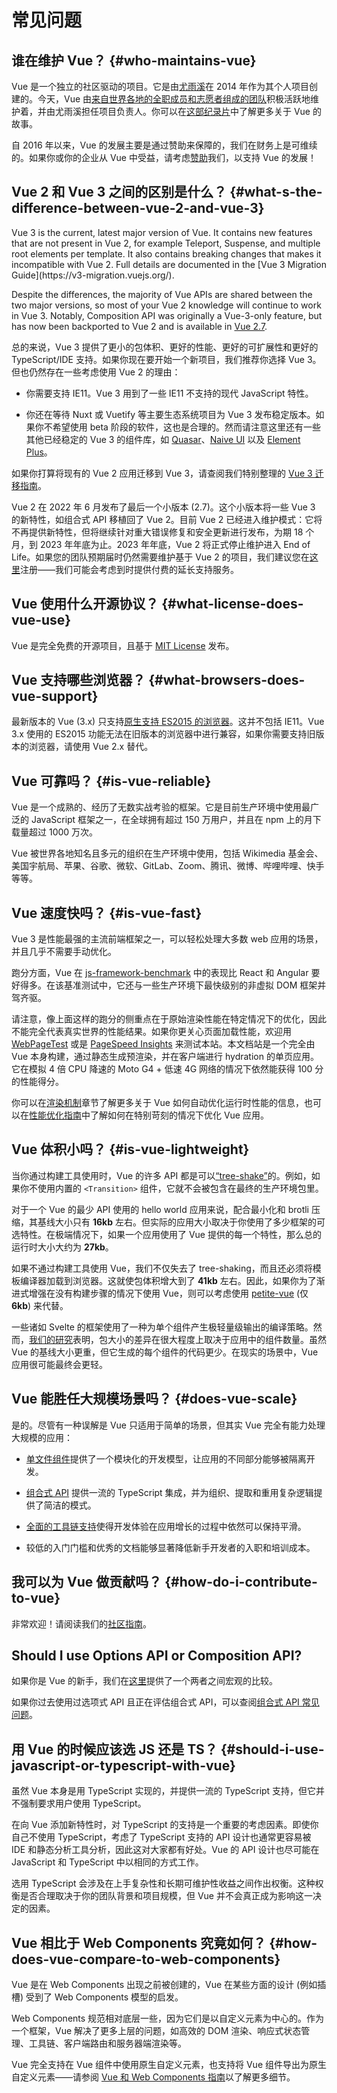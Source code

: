 # 常见问题

## 谁在维护 Vue？ {#who-maintains-vue}

Vue 是一个独立的社区驱动的项目。它是由[尤雨溪](https://twitter.com/yuxiyou)在 2014 年作为其个人项目创建的。今天，Vue 由[来自世界各地的全职成员和志愿者组成的团队](/about/team)积极活跃地维护着，并由尤雨溪担任项目负责人。你可以在[这部纪录片](https://www.youtube.com/watch?v=OrxmtDw4pVI)中了解更多关于 Vue 的故事。

自 2016 年以来，Vue 的发展主要是通过赞助来保障的，我们在财务上是可维续的。如果你或你的企业从 Vue 中受益，请考虑[赞助](/sponsor/)我们，以支持 Vue 的发展！

## Vue 2 和 Vue 3 之间的区别是什么？ {#what-s-the-difference-between-vue-2-and-vue-3}

<!-- TODO: translation --> Vue 3 is the current, latest major version of Vue. It contains new features that are not present in Vue 2, for example Teleport, Suspense, and multiple root elements per template. It also contains breaking changes that makes it incompatible with Vue 2. Full details are documented in the [Vue 3 Migration Guide](https://v3-migration.vuejs.org/).

Despite the differences, the majority of Vue APIs are shared between the two major versions, so most of your Vue 2 knowledge will continue to work in Vue 3. Notably, Composition API was originally a Vue-3-only feature, but has now been backported to Vue 2 and is available in [Vue 2.7](https://github.com/vuejs/vue/blob/main/CHANGELOG.md#270-2022-07-01).

总的来说，Vue 3 提供了更小的包体积、更好的性能、更好的可扩展性和更好的 TypeScript/IDE 支持。如果你现在要开始一个新项目，我们推荐你选择 Vue 3。但也仍然存在一些考虑使用 Vue 2 的理由：

- 你需要支持 IE11。Vue 3 用到了一些 IE11 不支持的现代 JavaScript 特性。

- 你还在等待 Nuxt 或 Vuetify 等主要生态系统项目为 Vue 3 发布稳定版本。如果你不希望使用 beta 阶段的软件，这也是合理的。然而请注意这里还有一些其他已经稳定的 Vue 3 的组件库，如 [Quasar](https://quasar.dev/)、[Naive UI](https://www.naiveui.com/) 以及 [Element Plus](https://element-plus.org/)。

如果你打算将现有的 Vue 2 应用迁移到 Vue 3，请查阅我们特别整理的 [Vue 3 迁移指南](https://v3-migration.vuejs.org/)。

Vue 2 在 2022 年 6 月发布了最后一个小版本 (2.7)。这个小版本将一些 Vue 3 的新特性，如组合式 API 移植回了 Vue 2。目前 Vue 2 已经进入维护模式：它将不再提供新特性，但将继续针对重大错误修复和安全更新进行发布，为期 18 个月，到 2023 年年底为止。2023 年年底，Vue 2 将正式停止维护进入 End of Life。如果您的团队预期届时仍然需要维护基于 Vue 2 的项目，我们建议您在[这里](https://airtable.com/shrj37Zf4ZIfrxFzh)注册——我们可能会考虑到时提供付费的延长支持服务。

## Vue 使用什么开源协议？ {#what-license-does-vue-use}

Vue 是完全免费的开源项目，且基于 [MIT License](https://opensource.org/licenses/MIT) 发布。

## Vue 支持哪些浏览器？ {#what-browsers-does-vue-support}

最新版本的 Vue (3.x) 只支持[原生支持 ES2015 的浏览器](https://caniuse.com/es6)。这并不包括 IE11。Vue 3.x 使用的 ES2015 功能无法在旧版本的浏览器中进行兼容，如果你需要支持旧版本的浏览器，请使用 Vue 2.x 替代。

## Vue 可靠吗？ {#is-vue-reliable}

Vue 是一个成熟的、经历了无数实战考验的框架。它是目前生产环境中使用最广泛的 JavaScript 框架之一，在全球拥有超过 150 万用户，并且在 npm 上的月下载量超过 1000 万次。

Vue 被世界各地知名且多元的组织在生产环境中使用，包括 Wikimedia 基金会、美国宇航局、苹果、谷歌、微软、GitLab、Zoom、腾讯、微博、哔哩哔哩、快手等等。

## Vue 速度快吗？ {#is-vue-fast}

Vue 3 是性能最强的主流前端框架之一，可以轻松处理大多数 web 应用的场景，并且几乎不需要手动优化。

跑分方面，Vue 在 [js-framework-benchmark](https://rawgit.com/krausest/js-framework-benchmark/master/webdriver-ts-results/table.html) 中的表现比 React 和 Angular 要好得多。在该基准测试中，它还与一些生产环境下最快级别的非虚拟 DOM 框架并驾齐驱。

请注意，像上面这样的跑分的侧重点在于原始渲染性能在特定情况下的优化，因此不能完全代表真实世界的性能结果。如果你更关心页面加载性能，欢迎用 [WebPageTest](https://www.webpagetest.org/lighthouse) 或是 [PageSpeed Insights](https://pagespeed.web.dev/) 来测试本站。本文档站是一个完全由 Vue 本身构建，通过静态生成预渲染，并在客户端进行 hydration 的单页应用。它在模拟 4 倍 CPU 降速的 Moto G4 + 低速 4G 网络的情况下依然能获得 100 分的性能得分。

你可以在[渲染机制](/guide/extras/rendering-mechanism.html)章节了解更多关于 Vue 如何自动优化运行时性能的信息，也可以在[性能优化指南](/guide/best-practices/performance.html)中了解如何在特别苛刻的情况下优化 Vue 应用。

## Vue 体积小吗？ {#is-vue-lightweight}

当你通过构建工具使用时，Vue 的许多 API 都是可以[“tree-shake”](https://developer.mozilla.org/en-US/docs/Glossary/Tree_shaking)的。例如，如果你不使用内置的 `<Transition>` 组件，它就不会被包含在最终的生产环境包里。

对于一个 Vue 的最少 API 使用的 hello world 应用来说，配合最小化和 brotli 压缩，其基线大小只有 **16kb** 左右。但实际的应用大小取决于你使用了多少框架的可选特性。在极端情况下，如果一个应用使用了 Vue 提供的每一个特性，那么总的运行时大小大约为 **27kb**。

如果不通过构建工具使用 Vue，我们不仅失去了 tree-shaking，而且还必须将模板编译器加载到浏览器。这就使包体积增大到了 **41kb** 左右。因此，如果你为了渐进式增强在没有构建步骤的情况下使用 Vue，则可以考虑使用 [petite-vue](https://github.com/vuejs/petite-vue) (仅 **6kb**) 来代替。

一些诸如 Svelte 的框架使用了一种为单个组件产生极轻量级输出的编译策略。然而，[我们的研究](https://github.com/yyx990803/vue-svelte-size-analysis)表明，包大小的差异在很大程度上取决于应用中的组件数量。虽然 Vue 的基线大小更重，但它生成的每个组件的代码更少。在现实的场景中，Vue 应用很可能最终会更轻。

## Vue 能胜任大规模场景吗？ {#does-vue-scale}

是的。尽管有一种误解是 Vue 只适用于简单的场景，但其实 Vue 完全有能力处理大规模的应用：

- [单文件组件](/guide/scaling-up/sfc)提供了一个模块化的开发模型，让应用的不同部分能够被隔离开发。

- [组合式 API](/guide/reusability/composables) 提供一流的 TypeScript 集成，并为组织、提取和重用复杂逻辑提供了简洁的模式。

- [全面的工具链支持](/guide/scaling-up/tooling.html)使得开发体验在应用增长的过程中依然可以保持平滑。

- 较低的入门门槛和优秀的文档能够显著降低新手开发者的入职和培训成本。

## 我可以为 Vue 做贡献吗？ {#how-do-i-contribute-to-vue}

非常欢迎！请阅读我们的[社区指南](/about/community-guide.html)。

## Should I use Options API or Composition API?

如果你是 Vue 的新手，我们在[这里](/guide/introduction.html#which-to-choose)提供了一个两者之间宏观的比较。

如果你过去使用过选项式 API 且正在评估组合式 API，可以查阅[组合式 API 常见问题](/guide/extras/composition-api-faq)。

## 用 Vue 的时候应该选 JS 还是 TS？ {#should-i-use-javascript-or-typescript-with-vue}

虽然 Vue 本身是用 TypeScript 实现的，并提供一流的 TypeScript 支持，但它并不强制要求用户使用 TypeScript。

在向 Vue 添加新特性时，对 TypeScript 的支持是一个重要的考虑因素。即使你自己不使用 TypeScript，考虑了 TypeScript 支持的 API 设计也通常更容易被 IDE 和静态分析工具分析，因此这对大家都有好处。Vue 的 API 设计也尽可能在 JavaScript 和 TypeScript 中以相同的方式工作。

选用 TypeScript 会涉及在上手复杂性和长期可维护性收益之间作出权衡。这种权衡是否合理取决于你的团队背景和项目规模，但 Vue 并不会真正成为影响这一决定的因素。

## Vue 相比于 Web Components 究竟如何？ {#how-does-vue-compare-to-web-components}

Vue 是在 Web Components 出现之前被创建的，Vue 在某些方面的设计 (例如插槽) 受到了 Web Components 模型的启发。

Web Components 规范相对底层一些，因为它们是以自定义元素为中心的。作为一个框架，Vue 解决了更多上层的问题，如高效的 DOM 渲染、响应式状态管理、工具链、客户端路由和服务器端渲染等。

Vue 完全支持在 Vue 组件中使用原生自定义元素，也支持将 Vue 组件导出为原生自定义元素——请参阅 [Vue 和 Web Components 指南](/guide/extras/web-components)以了解更多细节。

<!-- ## TODO How does Vue compare to React? -->

<!-- ## TODO How does Vue compare to Angular? -->
